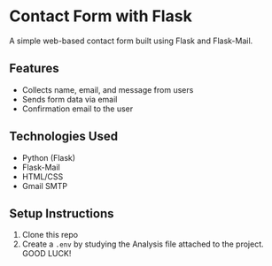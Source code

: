 # Contact Form with Flask

A simple web-based contact form built using Flask and Flask-Mail.

## Features
- Collects name, email, and message from users
- Sends form data via email
- Confirmation email to the user

## Technologies Used
- Python (Flask)
- Flask-Mail
- HTML/CSS
- Gmail SMTP

## Setup Instructions
1. Clone this repo
2. Create a `.env` by studying the Analysis file attached to the project.
GOOD LUCK!
